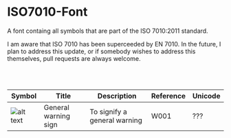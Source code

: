 ISO7010-Font
============

A font containg all symbols that are part of the ISO 7010:2011 standard.

I am aware that ISO 7010 has been superceeded by EN 7010. In the future, I plan to address this update, or if somebody wishes to address this themselves, pull requests are always welcome.

<br><br>

Symbol | Title | Description | Reference | Unicode
--- | --- | --- | --- | ---
![alt text](https://www.iso.org/iobp/graphics/grs/ISO008545_200.png "ISO 7010 W001") | General warning sign | To signify a general warning | W001 | ???
